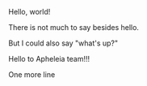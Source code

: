 Hello, world!

There is not much to say besides hello.

But I could also say "what's up?"

Hello to Apheleia team!!!

One more line
